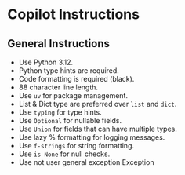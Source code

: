 # Copilot Instructions

## General Instructions

-   Use Python 3.12.
-   Python type hints are required.
-   Code formatting is required (black).
-   88 character line length.
-   Use `uv` for package management.
-   List & Dict type are preferred over `list` and `dict`.
-   Use `typing` for type hints.
-   Use `Optional` for nullable fields.
-   Use `Union` for fields that can have multiple types.
-   Use lazy % formatting for logging messages.
-   Use `f-strings` for string formatting.
-   Use `is None` for null checks.
-   Use not user general exception Exception
